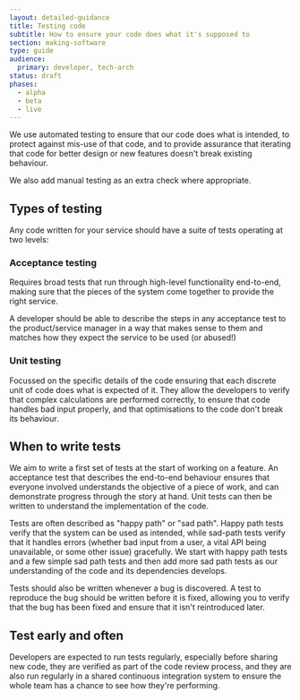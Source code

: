```yaml
---
layout: detailed-guidance
title: Testing code
subtitle: How to ensure your code does what it's supposed to
section: making-software
type: guide
audience:
  primary: developer, tech-arch
status: draft
phases:
  - alpha
  - beta
  - live
---
```

    
We use automated testing to ensure that our code does what is intended, to protect against mis-use of that code, and to provide assurance that iterating that code for better design or new features doesn't break existing behaviour. 

We also add manual testing as an extra check where appropriate.

## Types of testing

Any code written for your service should have a suite of tests operating at two levels:

### Acceptance testing

Requires broad tests that run through high-level functionality end-to-end, making sure that the pieces of the system come together to provide the right service. 

A developer should be able to describe the steps in any acceptance test to the product/service manager in a way that makes sense to them and matches how they expect the service to be used (or abused!)

### Unit testing

Focussed on the specific details of the code ensuring that each discrete unit of code does what is expected of it. They allow the developers to verify that complex calculations are performed correctly, to ensure that code handles bad input properly, and that optimisations to the code don't break its behaviour.

## When to write tests

We aim to write a first set of tests at the start of working on a feature. An acceptance test that describes the end-to-end behaviour ensures that everyone involved understands the objective of a piece of work, and can demonstrate progress through the story at hand. Unit tests can then be written to understand the implementation of the code.

Tests are often described as "happy path" or "sad path". Happy path tests verify that the system can be used as intended, while sad-path tests verify that it handles errors (whether bad input from a user, a vital API being unavailable, or some other issue) gracefully. We start with happy path tests and a few simple sad path tests and then add more sad path tests as our understanding of the code and its dependencies develops.

Tests should also be written whenever a bug is discovered. A test to reproduce the bug should be written before it is fixed, allowing you to verify that the bug has been fixed and ensure that it isn't reintroduced later.

## Test early and often

Developers are expected to run tests regularly, especially before sharing new code, they are verified as part of the code review process, and they are also run regularly in a shared continuous integration system to ensure the whole team has a chance to see how they're performing.
